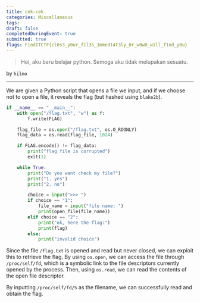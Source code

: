 ```yaml
---
title: cek-cek
categories: Miscellaneous
tags: 
draft: false
completedDuringEvent: true
submitted: true
flags: FindITCTF{cl0s3_y0ur_f1l3s_1mmed14t3ly_0r_w0w0_w1ll_f1nd_y0u}
---
```

> Hei, aku baru belajar python. Semoga aku tidak melupakan sesuatu.

by `hilmo`

---

We are given a Python script that opens a file we input, and if we choose not to open a file, it reveals the flag (but hashed using `blake2b`).

```py
if __name__ == "__main__":
    with open("/flag.txt", "w") as f:
        f.write(FLAG)

    flag_file = os.open("/flag.txt", os.O_RDONLY)
    flag_data = os.read(flag_file, 1024)

    if FLAG.encode() != flag_data:
        print("flag file is corrupted")
        exit(1)

    while True:
        print("Do you want check my file?")
        print("1. yes")
        print("2. no")

        choice = input(">>> ")
        if choice == "1":
            file_name = input("file name: ")
            print(open_file(file_name))
        elif choice == "2":
            print("ok, here the flag:")
            print(flag)
        else:
            print("invalid choice")
```

Since the file `/flag.txt` is opened and read but never closed, we can exploit this to retrieve the flag. By using `os.open`, we can access the file through `/proc/self/fd`, which is a symbolic link to the file descriptors currently opened by the process. Then, using `os.read`, we can read the contents of the open file descriptor.

By inputting `/proc/self/fd/5` as the filename, we can successfully read and obtain the flag.
